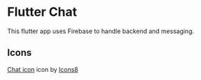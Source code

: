 # Flutter Chat

This flutter app uses Firebase to handle backend and messaging.

## Icons

<a target="_blank" href="https://icons8.com/icons/set/chat">Chat icon</a> icon by <a target="_blank" href="https://icons8.com">Icons8</a>

